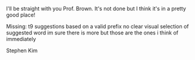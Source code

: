 I'll be straight with you Prof. Brown. It's not done but I think it's in a 
pretty good place!

Missing:
t9 suggestions based on a valid prefix
no clear visual selection of suggested word
im sure there is more but those are the ones i think of immediately

Stephen Kim
